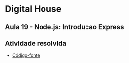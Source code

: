 # Digital House 
## Aula 19 - Node.js: Introducao Express

## Atividade resolvida 

- [ Código-fonte](./)